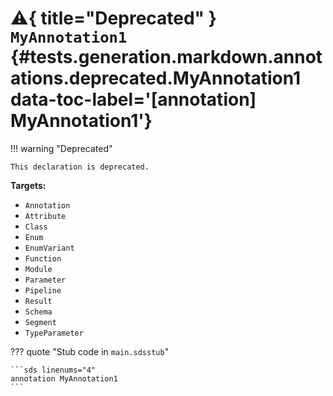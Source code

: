 # :warning:{ title="Deprecated" } <code class="doc-symbol doc-symbol-annotation"></code> `MyAnnotation1` {#tests.generation.markdown.annotations.deprecated.MyAnnotation1 data-toc-label='[annotation] MyAnnotation1'}

!!! warning "Deprecated"

    This declaration is deprecated.

**Targets:**

- `Annotation`
- `Attribute`
- `Class`
- `Enum`
- `EnumVariant`
- `Function`
- `Module`
- `Parameter`
- `Pipeline`
- `Result`
- `Schema`
- `Segment`
- `TypeParameter`

??? quote "Stub code in `main.sdsstub`"

    ```sds linenums="4"
    annotation MyAnnotation1
    ```

